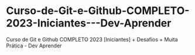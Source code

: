 # Curso-de-Git-e-Github-COMPLETO-2023-Iniciantes---Dev-Aprender
Curso de Git e Github COMPLETO 2023 [Iniciantes] + Desafios + Muita Prática - Dev Aprender
